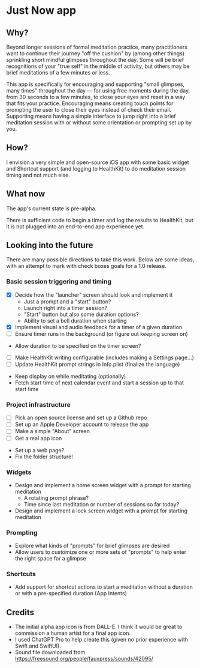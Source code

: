 # Just Now app

## Why?

Beyond longer sessions of formal meditation practice, many practitioners want to continue their journey "off the cushion" by (among other things) sprinkling short mindful glimpses throughout the day. Some will be brief recognitions of your "true self" in the middle of activity, but others may be brief meditations of a few minutes or less.

This app is specifically for encouraging and supporting "small glimpses, many times" throughout the day — for using free moments during the day, from 30 seconds to a few minutes, to close your eyes and reset in a way that fits your practice. Encouraging means creating touch points for prompting the user to close their eyes instead of check their email. Supporting means having a simple interface to jump right into a brief meditation session with or without some orientation or prompting set up by you.

## How?

I envision a very simple and open-source iOS app with some basic widget and Shortcut support (and logging to HealthKit) to do meditation session timing and not much else.

## What now

The app's current state is pre-alpha.

There is sufficient code to begin a timer and log the results to HealthKit, but it is not plugged into an end-to-end app experience yet.

## Looking into the future

There are many possible directions to take this work. Below are some ideas, with an attempt to mark with check boxes goals for a 1.0 release.

### Basic session triggering and timing

- [x] Decide how the "launcher" screen should look and implement it
  - Just a prompt and a "start" button?
  - Launch right into a timer session?
  - "Start" button but also some duration options?
  - Ability to set a bell duration when starting
- [x] Implement visual and audio feedback for a timer of a given duration
- [ ] Ensure timer runs in the background (or figure out keeping screen on)
- Allow duration to be specified on the timer screen?
- [ ] Make HealthKit writing configurable (includes making a Settings page…)
- [ ] Update HealthKit prompt strings in Info.plist (finalize the language)
- Keep display on while meditating (optionally)
- Fetch start time of next calendar event and start a session up to that start time

### Project infrastructure

- [ ] Pick an open source license and set up a Github repo
- [ ] Set up an Apple Developer account to release the app
- [ ] Make a simple "About" screen
- [ ] Get a real app icon
- Set up a web page?
- Fix the folder structure!

### Widgets

- Design and implement a home screen widget with a prompt for starting meditation
  - A rotating prompt phrase?
  - Time since last meditation or number of sessions so far today?
- Design and implement a lock screen widget with a prompt for starting meditation

### Prompting

- Explore what kinds of "prompts" for brief glimpses are desired
- Allow users to customize one or more sets of "prompts" to help enter the right space for a glimpse

### Shortcuts

- Add support for shortcut actions to start a meditation without a duration or with a pre-specified duration (App Intents)

## Credits

- The initial alpha app icon is from DALL-E. I think it would be great to commission a human artist for a final app icon.
- I used ChatGPT Pro to help create this (given no prior experience with Swift and SwiftUI).
- Sound file downloaded from https://freesound.org/people/fauxpress/sounds/42095/

